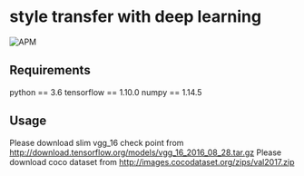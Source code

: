 # style transfer with deep learning
![APM](https://img.shields.io/apm/l/github.svg)

## Requirements
python == 3.6
tensorflow == 1.10.0
numpy == 1.14.5

## Usage
Please download slim vgg_16 check point from http://download.tensorflow.org/models/vgg_16_2016_08_28.tar.gz
Please download coco dataset from http://images.cocodataset.org/zips/val2017.zip



